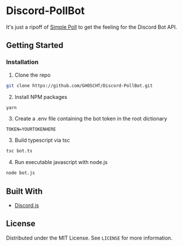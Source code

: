 # Discord-PollBot

It's just a ripoff of [Simple Poll](https://top.gg/bot/simplepoll) to get the feeling for the Discord Bot API.

## Getting Started

### Installation

1.  Clone the repo

```sh
git clone https://github.com/GHOSCHT/Discord-PollBot.git
```

2.  Install NPM packages

```sh
yarn
```

3. Create a .env file containing the bot token in the root dictionary

```
TOKEN=YOURTOKENHERE
```

3. Build typescript via tsc

```sh
tsc bot.ts
```

4. Run executable javascript with node.js

```sh
node bot.js
```

## Built With

-   [Discord.js](https://discord.js.org/)

## License

Distributed under the MIT License. See `LICENSE` for more information.
